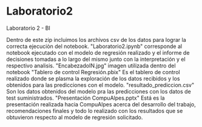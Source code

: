 # Laboratorio2
Laboratorio 2 - BI

Dentro de este zip incluimos los archivos csv de los datos para lograr la correcta ejecuciòn del notebook.
"Laboratorio2.ipynb" corresponde al notebook ejecutado con el modelo de regresión realizado y el informe de decisiones tomadas a lo largo del mismo junto con la interpretación y el respectivo analisis.
"EncabezadoIN.jpg" imagen utilizada dentro del notebook
"Tablero de control Regresión.pbix" Es el tablero de control realizado donde se plasma la exploración de los datos recibidos y los obtenidos para las predicciones con el modelo.
"resultado_prediccion.csv" Son los datos obtenidos del modelo pra las predicciones con los datos de test suministrados.
"Presentación CompuAlpes.pptx" Está es la presentación realizada hacia CompuAlpes acerca del desarrollo del trabajo, recomendaciones finales y todo lo realizado con los resultados que se obtuvieron respecto al modelo de regresión solicitado.